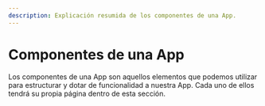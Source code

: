 ```yaml
---
description: Explicación resumida de los componentes de una App.
---
```


# Componentes de una App

Los componentes de una App son aquellos elementos que podemos utilizar para estructurar y dotar de funcionalidad a nuestra App. Cada uno de ellos tendrá su propia página dentro de esta sección.

